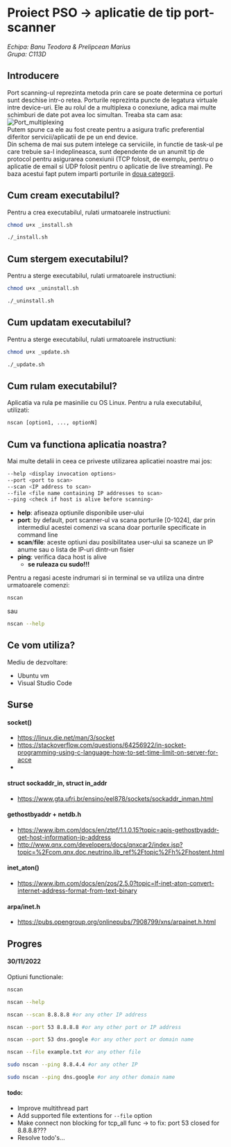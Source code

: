 # Proiect PSO -> aplicatie de tip port-scanner 
_Echipa: Banu Teodora & Prelipcean Marius_<br/> 
_Grupa: C113D_

## Introducere
Port scanning-ul reprezinta metoda prin care se poate determina ce porturi sunt deschise intr-o retea.
Porturile reprezinta puncte de legatura virtuale intre device-uri. Ele au rolul de a multiplexa o conexiune, adica mai multe schimburi de date pot avea loc simultan.
Treaba sta cam asa: <br/>![Port_multiplexing](http://www.comefunziona.net/img/fig4.jpg)<br/>
Putem spune ca ele au fost create pentru a asigura trafic preferential diferitor servicii/aplicatii de pe un end device.<br/>
Din schema de mai sus putem intelege ca serviciile, in functie de task-ul pe care trebuie sa-l indeplineasca, sunt dependente de un anumit tip de protocol pentru asigurarea conexiunii (TCP folosit, de exemplu, pentru o aplicatie de email si UDP folosit pentru o aplicatie de live streaming). Pe baza acestui fapt putem imparti porturile in [doua categorii](https://en.wikipedia.org/wiki/List_of_TCP_and_UDP_port_numbers).

## Cum cream executabilul?
Pentru a crea executabilul, rulati urmatoarele instructiuni:
```bash 
chmod u+x _install.sh
```
```bash
./_install.sh
```

## Cum stergem executabilul?
Pentru a sterge executabilul, rulati urmatoarele instructiuni:
```bash 
chmod u+x _uninstall.sh
```
```bash
./_uninstall.sh
```

## Cum updatam executabilul?
Pentru a sterge executabilul, rulati urmatoarele instructiuni:
```bash 
chmod u+x _update.sh
```
```bash
./_update.sh
```

## Cum rulam executabilul?
Aplicatia va rula pe masinilie cu OS Linux.
Pentru a rula executabilul, utilizati:
```bash
nscan [option1, ..., optionN]
```

## Cum va functiona aplicatia noastra?
Mai multe detalii in ceea ce priveste utilizarea aplicatiei noastre mai jos:
```bash
--help <display invocation options>
--port <port to scan>
--scan <IP address to scan>
--file <file name containing IP addresses to scan>
--ping <check if host is alive before scanning>
```
* **help**: afiseaza optiunile disponibile user-ului
* **port**: by default, port scanner-ul va scana porturile [0-1024], dar prin intermediul acestei comenzi va scana doar porturile specificate in command line
* **scan**/**file**: aceste optiuni dau posibilitatea user-ului sa scaneze un IP anume sau o lista de IP-uri dintr-un fisier
* **ping**: verifica daca host is alive
    * **se ruleaza cu sudo!!!**

Pentru a regasi aceste indrumari si in terminal se va utiliza una dintre urmatoarele comenzi:
```bash
nscan
```
sau
```bash
nscan --help
```

## Ce vom utiliza?
Mediu de dezvoltare:
* Ubuntu vm
* Visual Studio Code

## Surse
#### socket()
* https://linux.die.net/man/3/socket
* https://stackoverflow.com/questions/64256922/in-socket-programming-using-c-language-how-to-set-time-limit-on-server-for-acce
* 

#### struct sockaddr_in, struct in_addr
* https://www.gta.ufrj.br/ensino/eel878/sockets/sockaddr_inman.html

#### gethostbyaddr + netdb.h
* https://www.ibm.com/docs/en/ztpf/1.1.0.15?topic=apis-gethostbyaddr-get-host-information-ip-address
* http://www.qnx.com/developers/docs/qnxcar2/index.jsp?topic=%2Fcom.qnx.doc.neutrino.lib_ref%2Ftopic%2Fh%2Fhostent.html

#### inet_aton()
* https://www.ibm.com/docs/en/zos/2.5.0?topic=lf-inet-aton-convert-internet-address-format-from-text-binary

#### arpa/inet.h
* https://pubs.opengroup.org/onlinepubs/7908799/xns/arpainet.h.html




## Progres
#### 30/11/2022
Optiuni functionale: 
```bash
nscan
```
```bash
nscan --help
```
```bash
nscan --scan 8.8.8.8 #or any other IP address
```
```bash
nscan --port 53 8.8.8.8 #or any other port or IP address
```
```bash
nscan --port 53 dns.google #or any other port or domain name
```
```bash
nscan --file example.txt #or any other file
```
```bash
sudo nscan --ping 8.8.4.4 #or any other IP
```
```bash
sudo nscan --ping dns.google #or any other domain name
```

#### todo:
* Improve multithread part
* Add supported file extentions for ```--file``` option
* Make connect non blocking for tcp_all func -> to fix: port 53 closed for 8.8.8.8???
* Resolve todo's...